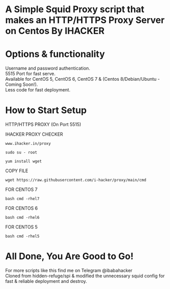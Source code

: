 # A Simple Squid Proxy script that makes an HTTP/HTTPS Proxy Server on Centos By IHACKER

# Options & functionality

Username and password authentication.<br />
5515 Port for fast serve.<br />
Available for CentOS 5, CentOS 6, CentOS 7 & (Centos 8/Debian/Ubuntu - Coming Soon!).<br />
Less code for fast deployment.<br />


# How to Start Setup

HTTP/HTTPS PROXY (On Port 5515)

IHACKER PROXY CHECKER
```
www.ihacker.in/proxy
```
```
sudo su - root
```

```
yum install wget
```
COPY FILE
```
wget https://raw.githubusercontent.com/i-hacker/proxy/main/cmd
```
FOR CENTOS 7
```
bash cmd -rhel7
```
FOR CENTOS 6
```
bash cmd -rhel6
```
FOR CENTOS 5
```
bash cmd -rhel5
```
# All Done, You Are Good to Go!


For more scripts like this find me on Telegram @ibabahacker<br />
Cloned from hidden-refuge/spi & modified the unnecessary squid config for fast & reliable deployment and destroy.<br />
